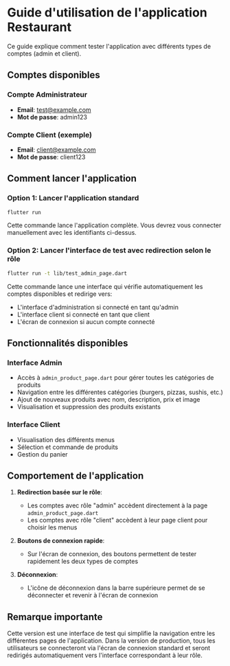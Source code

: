# Guide d'utilisation de l'application Restaurant

Ce guide explique comment tester l'application avec différents types de comptes (admin et client).

## Comptes disponibles

### Compte Administrateur
- **Email**: test@example.com
- **Mot de passe**: admin123

### Compte Client (exemple)
- **Email**: client@example.com
- **Mot de passe**: client123

## Comment lancer l'application

### Option 1: Lancer l'application standard
```bash
flutter run
```
Cette commande lance l'application complète. Vous devrez vous connecter manuellement avec les identifiants ci-dessus.

### Option 2: Lancer l'interface de test avec redirection selon le rôle
```bash
flutter run -t lib/test_admin_page.dart
```
Cette commande lance une interface qui vérifie automatiquement les comptes disponibles et redirige vers:
- L'interface d'administration si connecté en tant qu'admin
- L'interface client si connecté en tant que client
- L'écran de connexion si aucun compte connecté

## Fonctionnalités disponibles

### Interface Admin
- Accès à `admin_product_page.dart` pour gérer toutes les catégories de produits
- Navigation entre les différentes catégories (burgers, pizzas, sushis, etc.)
- Ajout de nouveaux produits avec nom, description, prix et image
- Visualisation et suppression des produits existants

### Interface Client 
- Visualisation des différents menus
- Sélection et commande de produits
- Gestion du panier

## Comportement de l'application

1. **Redirection basée sur le rôle**:
   - Les comptes avec rôle "admin" accèdent directement à la page `admin_product_page.dart`
   - Les comptes avec rôle "client" accèdent à leur page client pour choisir les menus

2. **Boutons de connexion rapide**:
   - Sur l'écran de connexion, des boutons permettent de tester rapidement les deux types de comptes

3. **Déconnexion**:
   - L'icône de déconnexion dans la barre supérieure permet de se déconnecter et revenir à l'écran de connexion

## Remarque importante

Cette version est une interface de test qui simplifie la navigation entre les différentes pages de l'application. Dans la version de production, tous les utilisateurs se connecteront via l'écran de connexion standard et seront redirigés automatiquement vers l'interface correspondant à leur rôle. 